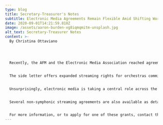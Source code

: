 ```yaml
---
type: blog
title: Secretary-Treasurer's Notes
subtitle: Electronic Media Agreements Remain Flexible Amid Shifting Working Conditions
date: 2020-09-01T14:21:59.818Z
image: /assets/aaron-burden-xg8iqmqmitm-unsplash.jpg
alt_text: Secretary-Treasurer Notes
content: >-
  By Christina Ottaviano 




  Recently, the AFM and the Electronic Media Association reached agreement on a side letter to the Integrated Media Agreement for the 2020-21 season, this agreement takes into account the unique challenges of the COVID work environment. 


  The side letter offers expanded streaming rights for orchestras committing to a percentage of their usual live compensation for the year. The Integrated Media Agreement is the primary Agreement used by Symphony Orchestras for recorded media. In our Local, the Atlanta Symphony, the Atlanta Ballet, and the Atlanta Opera work under the IMA, and all are considering special recording projects for the coming year.


  Unsurprisingly, electronic media is taking a central role across the industry at the moment. 


  Several non-symphonic streaming agreements are also available as detailed in the July Podium, and for this year only, the Music Performance Trust Fund is offering grants for projects meeting specific criteria streamed live through their Facebook feed. 


  For more information, or to apply for one of these grants, contact the Local office. For more information on the range of Electronic Media Agreements available through the AFM, don’t miss the excellent primer in this month’s [International Musician](https://im.afm.org/afm_im/september-im-2020/?key=001454a16dd38e012ba92938ebd82368#18/).
---
```

